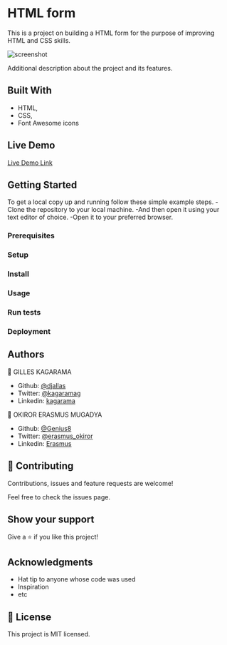 # HTML form

This is a project on building a HTML form for the purpose of improving HTML and CSS skills.

![screenshot]()

Additional description about the project and its features.

## Built With

- HTML,
- CSS,
- Font Awesome icons

## Live Demo

[Live Demo Link]()


## Getting Started

To get a local copy up and running follow these simple example steps.
-Clone the repository to your local machine.
-And then open it using your text editor of choice.
-Open it to your preferred browser.

### Prerequisites

### Setup

### Install

### Usage

### Run tests

### Deployment



## Authors

👤 GILLES KAGARAMA

- Github: [@djallas](https://github.com/djallas)
- Twitter: [@kagaramag](https://twitter.com/kagaramag)
- Linkedin: [kagarama](https://www.linkedin.com/in/kagarama/)

👤 OKIROR ERASMUS MUGADYA

- Github: [@Genius8](https://github.com/Genius8)
- Twitter: [@erasmus_okiror](https://twitter.com/erasmus_okiror)
- Linkedin: [Erasmus](https://www.linkedin.com/in/erasmus-okiror-126363130/)

## 🤝 Contributing

Contributions, issues and feature requests are welcome!

Feel free to check the issues page.

## Show your support

Give a ⭐️ if you like this project!

## Acknowledgments

- Hat tip to anyone whose code was used
- Inspiration
- etc

## 📝 License

This project is MIT licensed.
